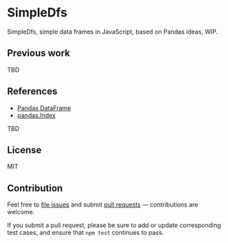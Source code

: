 # SimpleDfs

SimpleDfs, simple data frames in JavaScript, based on Pandas ideas, WIP.

## Previous work

TBD

## References

- [Pandas DataFrame](https://pandas.pydata.org/pandas-docs/stable/reference/frame.html)
- [pandas.Index](https://pandas.pydata.org/pandas-docs/stable/reference/api/pandas.Index.html)

TBD

## License

MIT

## Contribution

Feel free to [file issues](https://github.com/ajlopez/simpledfs) and submit
[pull requests](https://github.com/ajlopez/simpledfs/pulls) — contributions are
welcome.

If you submit a pull request, please be sure to add or update corresponding
test cases, and ensure that `npm test` continues to pass.

